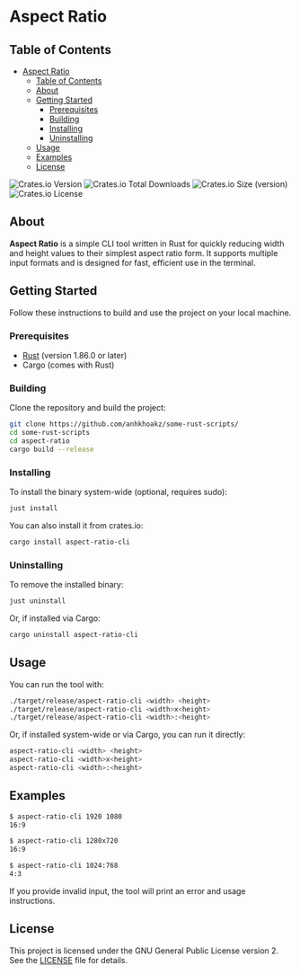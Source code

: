 # Aspect Ratio

## Table of Contents

- [Aspect Ratio](#aspect-ratio)
  - [Table of Contents](#table-of-contents)
  - [About](#about)
  - [Getting Started](#getting-started)
    - [Prerequisites](#prerequisites)
    - [Building](#building)
    - [Installing](#installing)
    - [Uninstalling](#uninstalling)
  - [Usage](#usage)
  - [Examples](#examples)
  - [License](#license)

![Crates.io Version](https://img.shields.io/crates/v/aspect-ratio-cli?style=for-the-badge)
![Crates.io Total Downloads](https://img.shields.io/crates/d/aspect-ratio-cli?style=for-the-badge)
![Crates.io Size (version)](https://img.shields.io/crates/size/aspect-ratio-cli/0.1.1?style=for-the-badge)
![Crates.io License](https://img.shields.io/crates/l/aspect-ratio-cli?style=for-the-badge&logo=gnu&color=A42E2B)

## About

**Aspect Ratio** is a simple CLI tool written in Rust for quickly reducing width and height values to their simplest aspect ratio form. It supports multiple input formats and is designed for fast, efficient use in the terminal.

## Getting Started

Follow these instructions to build and use the project on your local machine.

### Prerequisites

- [Rust](https://www.rust-lang.org/tools/install) (version 1.86.0 or later)
- Cargo (comes with Rust)

### Building

Clone the repository and build the project:

```sh
git clone https://github.com/anhkhoakz/some-rust-scripts/
cd some-rust-scripts
cd aspect-ratio
cargo build --release
```

### Installing

To install the binary system-wide (optional, requires sudo):

```sh
just install
```

You can also install it from crates.io:

```sh
cargo install aspect-ratio-cli
```

### Uninstalling

To remove the installed binary:

```sh
just uninstall
```

Or, if installed via Cargo:

```sh
cargo uninstall aspect-ratio-cli
```

## Usage

You can run the tool with:

```sh
./target/release/aspect-ratio-cli <width> <height>
./target/release/aspect-ratio-cli <width>x<height>
./target/release/aspect-ratio-cli <width>:<height>
```

Or, if installed system-wide or via Cargo, you can run it directly:

```sh
aspect-ratio-cli <width> <height>
aspect-ratio-cli <width>x<height>
aspect-ratio-cli <width>:<height>
```

## Examples

```sh
$ aspect-ratio-cli 1920 1080
16:9

$ aspect-ratio-cli 1280x720
16:9

$ aspect-ratio-cli 1024:768
4:3
```

If you provide invalid input, the tool will print an error and usage instructions.

## License

This project is licensed under the GNU General Public License version 2. See the [LICENSE](LICENSE) file for details.

